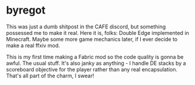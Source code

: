 # byregot

This was just a dumb shitpost in the CAFE discord, but something possessed me to make it real.  Here it is, folks:
Double Edge implemented in Minecraft.  Maybe some more game mechanics later, if I ever decide to make a real ffxiv mod.

This is my first time making a Fabric mod so the code quality is gonna be awful.  The usual stuff.  It's also janky as
anything - I handle DE stacks by a scoreboard objective for the player rather than any real encapsulation.  That's all
part of the charm, I swear!